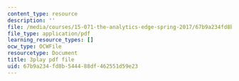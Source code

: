 ```yaml
---
content_type: resource
description: ''
file: /media/courses/15-071-the-analytics-edge-spring-2017/67b9a234fd8b544488df462551d59e23_fEXkGiLYDug.pdf
file_type: application/pdf
learning_resource_types: []
ocw_type: OCWFile
resourcetype: Document
title: 3play pdf file
uid: 67b9a234-fd8b-5444-88df-462551d59e23
---
```

